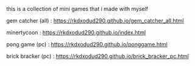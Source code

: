 this is a collection of mini games that i made with myself

gem catcher (all) : https://rkdxodud290.github.io/gem_catcher_all.html


minertycoon : https://rkdxodud290.github.io/index.html


pong game (pc) : https://rkdxodud290.github.io/ponggame.html

brick bracker (pc) : https://rkdxodud290.github.io/brick_bracker_pc.html

